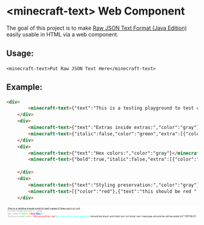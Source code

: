 # \<minecraft-text> Web Component
The goal of this project is to make [Raw JSON Text Format (Java Edition)](https://minecraft.wiki/w/Raw_JSON_text_format#Java_Edition) easily usable in HTML via a web component.

## Usage:
`<minecraft-text>Put Raw JSON Text Here</minecraft-text>`

## Example:
```html
<div>
        <minecraft-text>{"text":"This is a testing playground to test cases if they work or not","underlined":true}</minecraft-text>
    </div>
    <div>
        <minecraft-text>{"text":"Extras inside extras:","color":"gray"}</minecraft-text>
        <minecraft-text>{"italic":false,"color":"green","extra":[{"color":"aqua","extra":[{"color":"yellow","extra":[{"color":"light_purple","extra":[{"color":"red","extra":[{"color":"gray","extra":[{"color":"blue","text":"s"}],"text":"n"}],"text":"i"}],"text":"a"}],"text":"m"}],"text":"o"}],"text":"D"}</minecraft-text>
    </div>
    <div>
        <minecraft-text>{"text":"Hex colors:","color":"gray"}</minecraft-text>
        <minecraft-text>{"bold":true,"italic":false,"extra":[{"color":"#00FFA4","text":"I"},{"color":"#00FF4B","text":"n"},{"color":"#0EFF00","text":"t"},{"color":"#68FF00","text":"e"},{"color":"#C3FF00","text":"r"},{"color":"#FFE100","text":"e"},{"color":"#FF8700","text":"s"},{"color":"#FF2D00","text":"t"},{"color":"#FF002D","text":"i"},{"color":"#FF0086","text":"n"},{"color":"#FF00E0","text":"g"},{"color":"#C300FF","text":" "},{"color":"#6800FF","text":"I"},{"color":"#0F00FF","text":"t"},{"color":"#004BFF","text":"e"},{"color":"#00A5FF","text":"m"},{"color":"#00FFFF","text":"s"},{"text":"!"}],"text":""}</minecraft-text>
        
    </div>
    <div>
        <minecraft-text>{"text":"Styling preservation:","color":"gray"}</minecraft-text>
        <minecraft-text>[{"color":"red"},{"text":"this should be red ","bold":"true"},{"text":"this should be aqua and bold ","color":"aqua"},{"text":"should be black and italic but not bold, next message should be obfuscated ","color":"black","italic":true,"bold":false},{"text":"abcdabcdabcd","obfuscated":true}]</minecraft-text>
    </div>
```

![Showing test cases](screenshots/image.png)